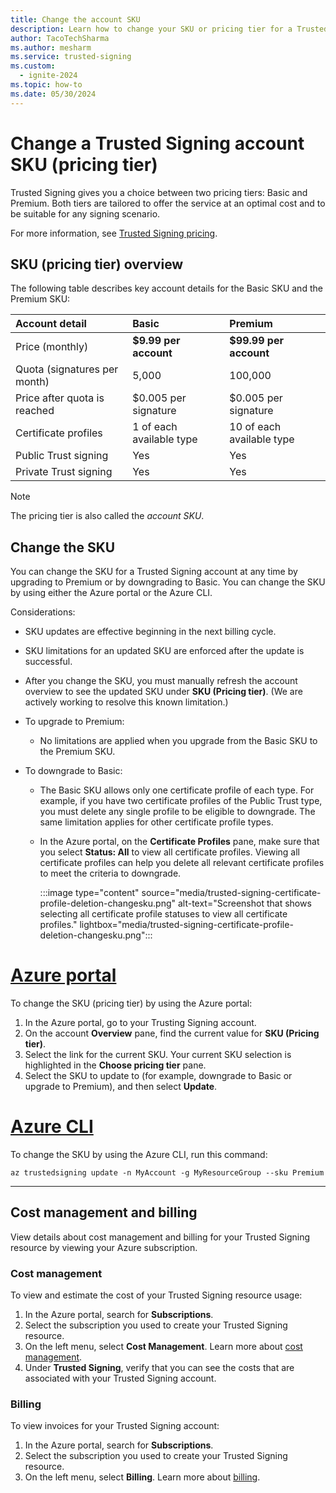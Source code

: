 ```yaml
---
title: Change the account SKU
description: Learn how to change your SKU or pricing tier for a Trusted Signing account.
author: TacoTechSharma
ms.author: mesharm
ms.service: trusted-signing
ms.custom:
  - ignite-2024
ms.topic: how-to
ms.date: 05/30/2024
---
```



# Change a Trusted Signing account SKU (pricing tier)

Trusted Signing gives you a choice between two pricing tiers: Basic and Premium. Both tiers are tailored to offer the service at an optimal cost and to be suitable for any signing scenario.

For more information, see [Trusted Signing pricing](https://azure.microsoft.com/pricing/details/trusted-signing/).

## SKU (pricing tier) overview

The following table describes key account details for the Basic SKU and the Premium SKU:

|        Account detail       | Basic  | Premium     |
| :------------------- | :------------------- |:---------------|
| Price (monthly)              | **$9.99 per account**              | **$99.99 per account**  |
| Quota (signatures per month)             | 5,000              | 100,000  |
| Price after quota is reached             | $0.005 per signature               | $0.005 per signature   |
| Certificate profiles             | 1 of each available type               | 10 of each available type  |
| Public Trust signing             | Yes               | Yes  |
| Private Trust signing             | Yes               | Yes  |

> [!NOTE]
> The pricing tier is also called the *account SKU*.

## Change the SKU

You can change the SKU for a Trusted Signing account at any time by upgrading to Premium or by downgrading to Basic. You can change the SKU by using either the Azure portal or the Azure CLI.

Considerations:

- SKU updates are effective beginning in the next billing cycle.
- SKU limitations for an updated SKU are enforced after the update is successful.
- After you change the SKU, you must manually refresh the account overview to see the updated SKU under **SKU (Pricing tier)**. (We are actively working to resolve this known limitation.)
- To upgrade to Premium:

  - No limitations are applied when you upgrade from the Basic SKU to the Premium SKU.
- To downgrade to Basic:

  - The Basic SKU allows only one certificate profile of each type. For example, if you have two certificate profiles of the Public Trust type, you must delete any single profile to be eligible to downgrade. The same limitation applies for other certificate profile types.
  - In the Azure portal, on the **Certificate Profiles** pane, make sure that you select **Status: All** to view all certificate profiles. Viewing all certificate profiles can help you delete all relevant certificate profiles to meet the criteria to downgrade.

    :::image type="content" source="media/trusted-signing-certificate-profile-deletion-changesku.png" alt-text="Screenshot that shows selecting all certificate profile statuses to view all certificate profiles." lightbox="media/trusted-signing-certificate-profile-deletion-changesku.png":::

# [Azure portal](#tab/sku-portal)

To change the SKU (pricing tier) by using the Azure portal:

1. In the Azure portal, go to your Trusting Signing account.
1. On the account **Overview** pane, find the current value for **SKU (Pricing tier)**.
1. Select the link for the current SKU. Your current SKU selection is highlighted in the **Choose pricing tier** pane.
1. Select the SKU to update to (for example, downgrade to Basic or upgrade to Premium), and then select **Update**.

# [Azure CLI](#tab/sku-cli)

To change the SKU by using the Azure CLI, run this command:

```azurecli
az trustedsigning update -n MyAccount -g MyResourceGroup --sku Premium
```

---

## Cost management and billing

View details about cost management and billing for your Trusted Signing resource by viewing your Azure subscription.

### Cost management

To view and estimate the cost of your Trusted Signing resource usage:

1. In the Azure portal, search for **Subscriptions**.
1. Select the subscription you used to create your Trusted Signing resource.
1. On the left menu, select **Cost Management**. Learn more about [cost management](../cost-management-billing/costs/overview-cost-management.md).
1. Under **Trusted Signing**, verify that you can see the costs that are associated with your Trusted Signing account.  

### Billing

To view invoices for your Trusted Signing account:

1. In the Azure portal, search for **Subscriptions**.
1. Select the subscription you used to create your Trusted Signing resource.
1. On the left menu, select **Billing**. Learn more about [billing](../cost-management-billing/cost-management-billing-overview.md).
